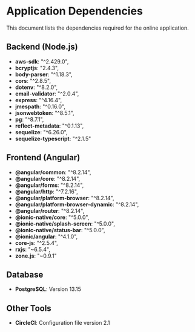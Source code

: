 # Application Dependencies

This document lists the dependencies required for the online application.

## Backend (Node.js)


- **aws-sdk**: "^2.429.0",
- **bcryptjs**: "2.4.3",
- **body-parser**: "^1.18.3",
- **cors**: "^2.8.5",
- **dotenv**: "^8.2.0",
- **email-validator**: "^2.0.4",
- **express**: "^4.16.4",
- **jmespath**: "^0.16.0",
- **jsonwebtoken**: "^8.5.1",
- **pg**: "^8.7.1",
- **reflect-metadata**: "^0.1.13",
- **sequelize**: "^6.26.0",
- **sequelize-typescript**: "^2.1.5"

## Frontend (Angular)

- **@angular/common**: "^8.2.14",
- **@angular/core**: "^8.2.14",
- **@angular/forms**: "^8.2.14",
- **@angular/http**: "^7.2.16",
- **@angular/platform-browser**: "^8.2.14",
- **@angular/platform-browser-dynamic**: "^8.2.14",
- **@angular/router**: "^8.2.14",
- **@ionic-native/core**: "^5.0.0",
- **@ionic-native/splash-screen**: "^5.0.0",
- **@ionic-native/status-bar**: "^5.0.0",
- **@ionic/angular**: "^4.1.0",
- **core-js**: "^2.5.4",
- **rxjs**: "~6.5.4",
- **zone.js**: "~0.9.1"

## Database

- **PostgreSQL**: Version 13.15

## Other Tools

- **CircleCI**: Configuration file version 2.1
